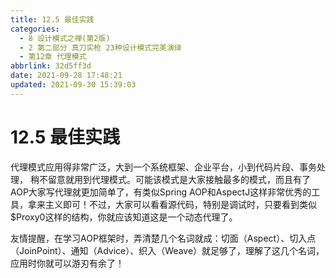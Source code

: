 ```yaml
---
title: 12.5 最佳实践
categories: 
  - 8 设计模式之禅(第2版)
  - 2 第二部分 真刀实枪 23种设计模式完美演绎
  - 第12章 代理模式
abbrlink: 32d5ff3d
date: 2021-09-28 17:48:21
updated: 2021-09-30 15:39:03
---
```

# 12.5 最佳实践
代理模式应用得非常广泛，大到一个系统框架、企业平台，小到代码片段、事务处理， 稍不留意就用到代理模式。可能该模式是大家接触最多的模式，而且有了AOP大家写代理就更加简单了，有类似Spring AOP和AspectJ这样非常优秀的工具，拿来主义即可！不过，大家可以看看源代码，特别是调试时，只要看到类似$Proxy0这样的结构，你就应该知道这是一个动态代理了。

友情提醒，在学习AOP框架时，弄清楚几个名词就成：切面（Aspect）、切入点 （JoinPoint）、通知（Advice）、织入（Weave）就足够了，理解了这几个名词，应用时你就可以游刃有余了！

